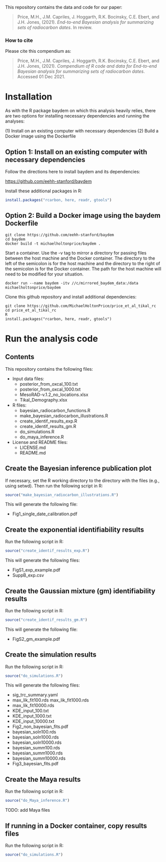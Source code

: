 This repository contains the data and code for our paper:

> Price, M.H., J.M. Capriles, J. Hoggarth, R.K. Bocinsky, C.E. Ebert, and J.H. Jones, (2021). *End-to-end Bayesian analysis for summarizing sets of radiocarbon dates*. In review.

<!-- Our pre-print is online here: -->
<!-- > Authors, (YYYY). _End-to-end Bayesian analysis for summarizing sets of radiocarbon dates_. Name of journal/book, Accessed 01 Dec 2021. Online at <https://doi.org/xxx/xxx> -->
### How to cite

Please cite this compendium as:

> Price, M.H., J.M. Capriles, J. Hoggarth, R.K. Bocinsky, C.E. Ebert, and J.H. Jones, (2021). *Compendium of R code and data for End-to-end Bayesian analysis for summarizing sets of radiocarbon dates*. Accessed 01 Dec 2021.

# Installation
As with the R package baydem on which this analysis heavily relies, there are two options for installing necessary dependencies and running the analyses:

(1) Install on an existing computer with necessary dependencies
(2) Build a Docker image using the Dockerfile

## Option 1: Install on an existing computer with necessary dependencies
Follow the directions here to install baydem and its dependencies:

https://github.com/eehh-stanford/baydem

Install these additional packages in R:

```R
install.packages("rcarbon, here, readr, gtools")
```

## Option 2: Build a Docker image using the baydem Dockerfile

```console
git clone https://github.com/eehh-stanford/baydem
cd baydem
docker build -t michaelholtonprice/baydem .
```

Start a container. Use the -v tag to mirror a directory for passing files between the host machine and the Docker container. The directory to the left of the semicolon is for the host machine and the directory to the right of the semicolon is for the Docker container. The path for the host machine will need to be modified for your situation.

```console
docker run --name baydem -itv //c/mirrored_baydem_data:/data michaelholtonprice/baydem
```

Clone this github repository and install additional dependencies:

```console
git clone https://github.com/MichaelHoltonPrice/price_et_al_tikal_rc
cd price_et_al_tikal_rc
R
install.packages("rcarbon, here, readr, gtools")
```

# Run the analysis code

## Contents
This repository contains the following files:

-   Input data files:
    -   posterior_from_oxcal_100.txt
    -   posterior_from_oxcal_1000.txt
    -   MesoRAD-v.1.2\_no\_locations.xlsx
    -   Tikal\_Demography.xlsx
-   R files:
    -   bayesian\_radiocarbon\_functions.R
    -   make\_bayesian\_radiocarbon\_illustrations.R
    -   create\_identif\_results\_exp.R
    -   create\_identif\_results\_gm.R
    -   do_simulations.R
    -   do\_maya\_inference.R
-   License and README files:
    -   LICENSE.md
    -   README.md

## Create the Bayesian inference publication plot
If necessary, set the R working directory to the directory with the files (e.g., using setwd). Then run the following script in R:

```R
source("make_bayesian_radiocarbon_illustrations.R")
```

This will generate the following file:
-   Fig1\_single\_date\_calibration.pdf

## Create the exponential identifiability results
Run the following script in R:

```R
source("create_identif_results_exp.R")
```

This will generate the following files:
-   FigS1\_exp\_example.pdf
-   SuppB\_exp.csv

## Create the Gaussian mixture (gm) identifiability results

Run the following script in R:

```R
source("create_identif_results_gm.R")
```

This will generate the following file:
-    FigS2\_gm\_example.pdf

## Create the simulation results

Run the following script in R:

```R
source("do_simulations.R")
```

This will generate the following files:
-    sig\_trc\_summary.yaml
-    max\_lik\_fit100.rds
     max\_lik\_fit1000.rds
-    max\_lik\_fit10000.rds
-    KDE\_input\_100.txt
-    KDE\_input\_1000.txt
-    KDE\_input\_10000.txt
-    Fig2\_non\_bayesian\_fits.pdf
-    bayesian\_soln100.rds
-    bayesian\_soln1000.rds
-    bayesian\_soln10000.rds
-    bayesian\_summ100.rds
-    bayesian\_summ1000.rds
-    bayesian\_summ10000.rds
-    Fig3\_bayesian\_fits.pdf

## Create the Maya results

Run the following script in R:

```R
source("do_Maya_inference.R")
```

TODO: add Maya files

## If running in a Docker container, copy results files
Run the following script in R:

```R
source("do_simulations.R")
```
